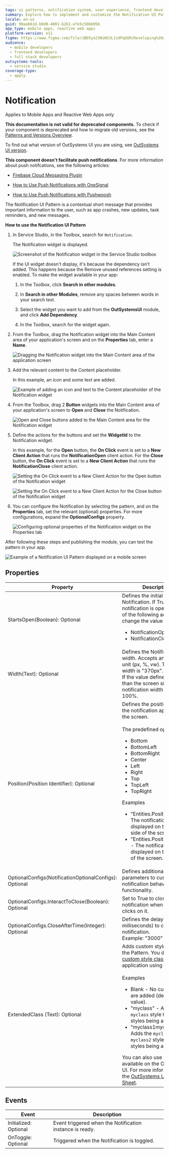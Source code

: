 ```yaml
---
tags: ui patterns, notification system, user experience, frontend development, mobile app development
summary: Explore how to implement and customize the Notification UI Pattern in OutSystems 11 (O11) for effective user communication in mobile and reactive web apps.
locale: en-us
guid: 90ae661d-b0d0-4001-b2b1-efe5c50bb056
app_type: mobile apps, reactive web apps
platform-version: o11
figma: https://www.figma.com/file/iBD5yo23NiW53L1zdPqGGM/Developing%20an%20Application?node-id=213:33
audience:
  - mobile developers
  - frontend developers
  - full stack developers
outsystems-tools:
  - service studio
coverage-type:
  - apply
---
```


# Notification

<div class="info" markdown="1">

Applies to Mobile Apps and Reactive Web Apps only

</div>

<div class="info" markdown="1">

**This documentation is not valid for deprecated components.** To check if your component is deprecated and how to migrate old versions, see the [Patterns and Versions Overview](https://outsystemsui.outsystems.com/OutsystemsUiWebsite/MigrationOverview).

To find out what version of OutSystems UI you are using, see [OutSystems UI version](../../intro.md#outsystems-ui-version).

</div>

<div class="info" markdown="1">

**This component doesn't facilitate push notifications**. For more information about push notifcations, see the following articles:

* [Firebase Cloud Messaging Plugin](../../../../../integration-with-systems/mobile-plugins/firebase/firebase-messaging.md)

* [How to Use Push Notifications with OneSignal](https://success.outsystems.com/documentation/how_to_guides/integrations/how_to_use_push_notifications_with_onesignal/)

* [How to Use Push Notifications with Pushwoosh](https://success.outsystems.com/documentation/how_to_guides/integrations/how_to_use_push_notifications_with_pushwoosh/)

</div>

The Notification UI Pattern is a contextual short message that provides important information to the user, such as app crashes, new updates, task reminders, and new messages.

**How to use the Notification UI Pattern**

1. In Service Studio, in the Toolbox, search for `Notification`.

    The Notification widget is displayed.

    ![Screenshot of the Notification widget in the Service Studio toolbox](images/notification-widget-ss.png "Notification Widget in Service Studio")

    If the UI widget doesn't display, it's because the dependency isn't added. This happens because the Remove unused references setting is enabled. To make the widget available in your app:

    1. In the Toolbox, click **Search in other modules**.

    1. In **Search in other Modules**, remove any spaces between words in your search text.

    1. Select the widget you want to add from the **OutSystemsUI** module, and click **Add Dependency**.

    1. In the Toolbox, search for the widget again.

1. From the Toolbox, drag the Notification widget into the Main Content area of your application's screen and on the **Properties** tab, enter a **Name**.

    ![Dragging the Notification widget into the Main Content area of the application screen](images/notification-dragwidget-ss.png "Drag Notification Widget to Screen")

1. Add the relevant content to the Content placeholder.

    In this example, an icon and some text are added.

    ![Example of adding an icon and text to the Content placeholder of the Notification widget](images/notification-content-ss.png "Add Content to Notification Placeholder")

1. From the Toolbox, drag 2 **Button** widgets into the Main Content area of your application's screen to **Open** and **Close** the Notification.

    ![Open and Close buttons added to the Main Content area for the Notification widget](images/notification-buttons-ss.png "Notification Open and Close Buttons")

1. Define the actions for the buttons and set the **WidgetId** to the Notification widget.

    In this example, for the **Open** button, the **On Click** event is set to a **New Client Action** that runs the **NotificationOpen** client action. For the **Close** button, the **On Click** event is set to a **New Client Action** that runs the **NotificationClose** client action.

    ![Setting the On Click event to a New Client Action for the Open button of the Notification widget](images/notification-open-ss.png "Define Action for Open Button")

    ![Setting the On Click event to a New Client Action for the Close button of the Notification widget](images/notification-close-ss.png "Define Action for Close Button")

1. You can configure the Notification by selecting the pattern, and on the **Properties** tab, set the relevant (optional) properties. For more configurations, expand the **OptionalConfigs** property.

    ![Configuring optional properties of the Notification widget on the Properties tab](images/notification-properties-ss.png "Notification Properties Configuration")

After following these steps and publishing the module, you can test the pattern in your app.

![Example of a Notification UI Pattern displayed on a mobile screen](images/notification-example.png "Notification UI Pattern Example")

## Properties

| Property | Description |
|---|---|
| StartsOpen(Boolean): Optional| Defines the initial state of the Notification. If True, the notification is open. Use one of the following actions to change the value afterward:<ul><li>NotificationOpen</li><li>NotificationClose</li></ul>  |
| Width(Text): Optional | Defines the Notification width. Accepts any kind of unit (px, %, vw). The default width is "370px".<br/>If the value defined is bigger than the screen size, the notification width will be 100%. |
| Position(Position Identifier): Optional| Defines the position where the notification appears on the screen.<br/><br/>The predefined options are:<ul><li>Bottom</li><li>BottomLeft</li><li>BottomRight</li><li>Center</li><li>Left</li><li>Right</li><li>Top</li><li>TopLeft</li><li>TopRight</li></ul>Examples<ul><li>"Entities.Position.Right" - The notification is displayed on the right side of the screen.</li><li>"Entities.Position.Bottom" - The notification is displayed on the bottom of the screen.</li></ul> |
| OptionalConfigs(NotificationOptionalConfigs): Optional | Defines additional parameters to customize the notification behavior and functionality. |
| OptionalConfigs.InteractToClose(Boolean): Optional | Set to True to close the notification when the user clicks on it. |
| OptionalConfigs.CloseAfterTime(Integer): Optional| Defines the delay time (in milliseconds) to close the notification.<br/>Example: "3000" |
| ExtendedClass (Text): Optional| Adds custom style classes to the Pattern. You define your [custom style classes](../../../look-feel/css.md) in your application using CSS.<br/><br/>Examples <ul><li>Blank - No custom styles are added (default value).</li><li>"myclass" - Adds the ``myclass`` style to the UI styles being applied.</li><li>"myclass1myclass2" - Adds the ``myclass1`` and ``myclass2`` styles to the UI styles being applied.</li></ul>You can also use the classes available on the OutSystems UI. For more information, see the [OutSystems UI Cheat Sheet](https://outsystemsui.outsystems.com/OutSystemsUIWebsite/CheatSheet). |

## Events

|Event| Description  |
|---|---|
|Initialized: Optional  | Event triggered when the Notification instance is ready. |
|OnToggle: Optional  | Triggered when the Notification is toggled.  |
